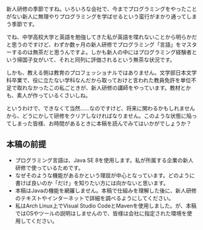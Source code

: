 新人研修の季節ですね。いろいろな会社で、今までプログラミングをやったことがない新人に無理やりプログラミングを学ばせるという蛮行がまかり通ってしまう季節です。

でね、中学高校大学と英語を勉強してきた私が英語を喋れないことから明らかだと思うのですけど、わずか数ヶ月の新人研修でプログラミング「言語」をマスターするのは無茶だと思うんですよ。しかも新人の中にはプログラミング経験者という帰国子女がいて、それと同列に評価されるという無茶な状況です。

しかも、教える側は教育のプロフェッショナルではありません。文学部日本文学科卒業で、役に立たない学科なんだから取っておけと言われた教員免許を単位不足で取れなかったこの私ごときが、新人研修の講師をやっています。教材とかも、素人が作っているくさいしね。

というわけで、できなくて当然……なのですけど、将来に関わるかもしれませんから、どうにかして研修をクリアしなければなりません。このような状態に陥ってしまった皆様、お時間があるときに本稿を読んでみてはいかがでしょうか？

## 本稿の前提

* プログラミング言語は、Java SE 8を使用します。私が所属する企業の新人研修で使っているためです。
* なぜそのような機能があるかという理屈が中心となっています。どのように書けば良いのか「だけ」を知りたい方には向かないと思います。
* 本稿はJavaの機能を網羅しません。本稿で仕組みを理解した後に、新人研修のテキストやインターネットで詳細を調べるようにしてください。
* 私はArch Linux上でVisual Studio CodeとMavenを使用しました。が、本稿ではOSやツールの説明はしませんので、皆様は会社に指定された環境を使用してください。

